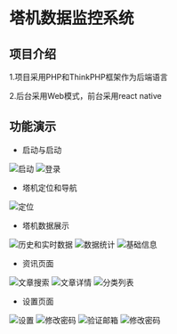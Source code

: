 # 塔机数据监控系统
## 项目介绍
1.项目采用PHP和ThinkPHP框架作为后端语言

2.后台采用Web模式，前台采用react native

## 功能演示
- 启动与启动

![启动](https://github.com/apoptusis/tower_crane/tree/master/Image/demo/1.gif)
![登录](https://github.com/apoptusis/tower_crane/tree/master/Image/demo/2.gif)

- 塔机定位和导航

![定位](./Images/demo/3.gif)

- 塔机数据展示

![历史和实时数据](/Images/demo/4.gif)
![数据统计](/Images/demo/5.gif)
![基础信息](/Images/demo/6.gif)

- 资讯页面

![文章搜索](/Images/demo/7.gif)
![文章详情](/Images/demo/8.gif)
![分类列表](/Images/demo/9.gif)

- 设置页面

![设置](/Images/demo/10.gif)
![修改密码](/Images/demo/11.gif)
![验证邮箱](/Images/demo/12.gif)
![修改密码](/Images/demo/13.gif)
